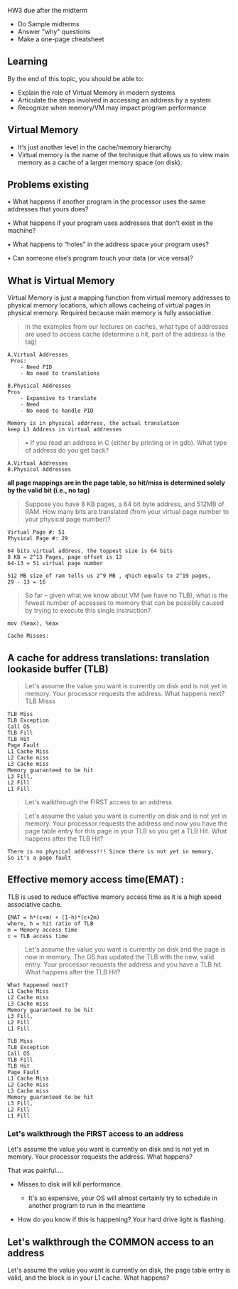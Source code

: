 HW3 due after the midterm

- Do Sample midterms
- Answer "why" questions
- Make a one-page cheatsheet

## Learning

By the end of this topic, you should be able to:

- Explain the role of Virtual Memory in modern systems
- Articulate the steps involved in accessing an address by a
  system
- Recognize when memory/VM may impact program
  performance

## Virtual Memory

- It’s just another level in the cache/memory hierarchy
- Virtual memory is the name of the technique that allows us to view main memory as a cache of a larger memory space (on disk).

## Problems existing

• What happens if another program in the processor uses the
same addresses that yours does?

• What happens if your program uses addresses that don’t exist
in the machine?

• What happens to “holes” in the address space your program
uses?

• Can someone else’s program touch your data (or vice versa)?

## What is Virtual Memory

Virtual Memory is just a mapping function from virtual memory addresses to
physical memory locations, which allows cacheing of virtual
pages in physical memory. Required because main memory is
fully associative.

> In the examples from our lectures on caches, what type of
> addresses are used to access cache (determine a hit, part of the
> address is the tag)

```
A.Virtual Addresses
 Pros:
    - Need PID
    - No need to translations

B.Physical Addresses
Pros
    - Expansive to translate
    - Need
    - No need to handle PID

Memory is in physical addrress, the actual translation
keep L1 Address in virtual addresses
```

> • If you read an address in C (either by printing or in gdb). What
> type of address do you get back?

```
A.Virtual Addresses
B.Physical Addresses
```

**all page mappings are in the page table, so hit/miss is determined solely by the valid bit
(i.e., no tag)**

> Suppose you have 8 KB pages, a 64 bit byte address, and 512MB of RAM. How many bits are translated (from your virtual page number to your physical page number)?

```
Virtual Page #: 51
Physical Page #: 29

64 bits virtual address, the toppest size is 64 bits
8 KB = 2^13 Pages, page offset is 13
64-13 = 51 virtual page number

512 MB size of ram tells us 2^9 MB , qhich equals to 2^19 pages,
29 - 13 = 16
```

> So far – given what we know about VM (we have no TLB), what is the fewest
> number of accesses to memory that can be possibly caused by trying to execute
> this single instruction?

```
mov (%eax), %eax

Cache Misses:
```

## A cache for address translations: translation lookaside buffer (TLB)

> Let's assume the value you want is currently on disk and is not yet in memory.
> Your processor requests the address. What happens next? TLB Misss

```
TLB Miss
TLB Exception
Call OS
TLB Fill
TLB Hit
Page Fault
L1 Cache Miss
L2 Cache miss
L3 Cache miss
Memory guaranteed to be hit
L3 Fill,
L2 Fill
L1 Fill
```

> Let's walkthrough the FIRST access to an address

> Let's assume the value you want is currently on disk and is not yet in memory.
> Your processor requests the address and now you have the page table entry for
> this page in your TLB so you get a TLB Hit. What happens after the TLB Hit?

```
There is no physical address!!! Since there is not yet in memory,
So it's a page fault
```

## Effective memory access time(EMAT) :

TLB is used to reduce effective memory access time as it is a high speed associative cache.

```
EMAT = h*(c+m) + (1-h)*(c+2m)
where, h = hit ratio of TLB
m = Memory access time
c = TLB access time
```

> Let's assume the value you want is currently on disk and the page is now in
> memory. The OS has updated the TLB with the new, valid entry. Your processor
> requests the address and you have a TLB hit. What happens after the TLB Hit?

```
What happened next?
L1 Cache Miss
L2 Cache miss
L3 Cache miss
Memory guaranteed to be hit
L3 Fill,
L2 Fill
L1 Fill
```

```
TLB Miss
TLB Exception
Call OS
TLB Fill
TLB Hit
Page Fault
L1 Cache Miss
L2 Cache miss
L3 Cache miss
Memory guaranteed to be hit
L3 Fill,
L2 Fill
L1 Fill
```

### Let's walkthrough the FIRST access to an address

Let's assume the value you want is currently on disk and is not yet in memory.
Your processor requests the address. What happens?

That was painful....

- Misses to disk will kill performance.

  - It's so expensive, your OS will almost certainly try to schedule in another program to run in the meantime

- How do you know if this is happening? Your hard drive
  light is flashing.

## Let's walkthrough the COMMON access to an address

Let's assume the value you want is currently on disk, the page table
entry is valid, and the block is in your L1 cache. What happens?
